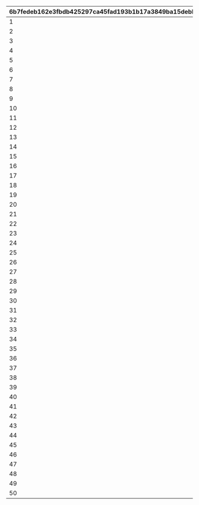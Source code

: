 |6b7fedeb162e3fbdb425297ca45fad193b1b17a3849ba15debb298f17587e879|a7b9b3214dab136501059267042d0c12eb759a87f12e053fe6572a350890e3c1|a425ea492beb66786754e81168df03480ae9064c56b88cd6c83e12ef7b666306|89b08a4f83e9f9bb60c8b41b0ed7c36bfb7f11c530a341afd3f0b379c105a701|1d761ac888885cd2199aedb014a9ee0c91e430435a91b31da62b00695155c5e3|4880d5eb7c35a96a7e144c88b4c775b435a8ca2d272a9694e714a7e1dac8fab5|cc4c58e1c50724c73bb7806a651b6277f42401b7752ff414b575fc54cf6eda58|92df25b4e131ddea5e0c31645cb22d7572affec8d9becba13c6c2cde2463f91d|c24da59904691f469f40c1922d511322d1284ff93254aff4abf1932f8a870f85|4bbecf996911869779ddf3c701a866463c9913878fbd26071e05cb9e434dfe93|afd8b69afa3c20859da50288b257fc47fb7c3aaadf118a4769f4de3eebb45342|
| --- | --- | --- | --- | --- | --- | --- | --- | --- | --- | --- |
|1|282001001|8|91002|10|2|25021|8|2|25012|31|
|2|282001002|8|91002|10|2|25021|8|2|25012|31|
|3|282001003|8|91002|10|2|25021|8|2|25012|32|
|4|282001004|8|91002|10|2|25021|8|2|25012|32|
|5|282001005|8|91002|10|2|25021|8|2|25012|33|
|6|282001006|8|91002|10|2|25021|9|2|25012|33|
|7|282001007|8|91002|10|2|25021|9|2|25012|34|
|8|282001008|8|91002|10|2|25021|9|2|25012|35|
|9|282001009|8|91002|10|2|25021|9|2|25012|35|
|10|282001010|8|91002|30|2|25021|10|2|25012|37|
|11|282001011|8|91002|10|2|25021|10|2|25012|41|
|12|282001012|8|91002|10|2|25021|11|2|25012|43|
|13|282001013|8|91002|10|2|25021|11|2|25012|46|
|14|282001014|8|91002|10|2|25021|12|2|25012|48|
|15|282001015|8|91002|10|2|25021|12|2|25012|50|
|16|282001016|8|91002|10|2|25021|13|2|25012|53|
|17|282001017|8|91002|10|2|25021|14|2|25012|55|
|18|282001018|8|91002|10|2|25021|14|2|25012|58|
|19|282001019|8|91002|10|2|25021|15|2|25012|60|
|20|282001020|8|91002|30|2|25021|15|2|25012|62|
|21|282001021|8|91002|10|2|25021|16|2|25012|68|
|22|282001022|8|91002|10|2|25021|16|2|25012|70|
|23|282001023|8|91002|10|2|25021|16|2|25012|72|
|24|282001024|8|91002|10|2|25021|17|2|25012|75|
|25|282001025|8|91002|10|2|25021|18|2|25012|77|
|26|282001026|8|91002|10|2|25021|18|2|25012|79|
|27|282001027|8|91002|10|2|25021|19|2|25012|82|
|28|282001028|8|91002|10|2|25021|19|2|25012|84|
|29|282001029|8|91002|10|2|25021|19|2|25012|86|
|30|282001030|8|91002|30|2|25021|20|2|25012|89|
|31|282001031|8|91002|10|2|25021|20|2|25012|94|
|32|282001032|8|91002|10|2|25021|21|2|25012|96|
|33|282001033|8|91002|10|2|25021|21|2|25012|99|
|34|282001034|8|91002|10|2|25021|22|2|25012|101|
|35|282001035|8|91002|10|2|25021|22|2|25012|103|
|36|282001036|8|91002|10|2|25021|23|2|25012|106|
|37|282001037|8|91002|10|2|25021|23|2|25012|108|
|38|282001038|8|91002|10|2|25021|24|2|25012|111|
|39|282001039|8|91002|10|2|25021|25|2|25012|113|
|40|282001040|8|91002|30|2|25021|25|2|25012|115|
|41|282001041|8|91002|10|2|25021|26|2|25012|121|
|42|282001042|8|91002|10|2|25021|27|2|25012|123|
|43|282001043|8|91002|10|2|25021|28|2|25012|125|
|44|282001044|8|91002|10|2|25021|28|2|25012|128|
|45|282001045|8|91002|10|2|25021|29|2|25012|130|
|46|282001046|8|91002|10|2|25021|30|2|25012|132|
|47|282001047|8|91002|10|2|25021|30|2|25012|135|
|48|282001048|8|91002|10|2|25021|31|2|25012|137|
|49|282001049|8|91002|10|2|25021|31|2|25012|139|
|50|282001050|8|91002|30|2|25021|31|2|25012|142|